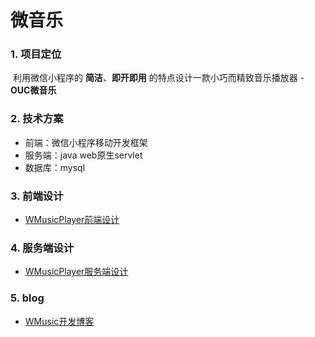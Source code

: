 # 微音乐

### 1. 项目定位

​	利用微信小程序的 **简洁**、**即开即用** 的特点设计一款小巧而精致音乐播放器 - **OUC微音乐**

### 2. 技术方案

* 前端：微信小程序移动开发框架
* 服务端：java web原生servlet
* 数据库：mysql

### 3. 前端设计

* [WMusicPlayer前端设计](https://github.com/sunshine2285/WMusicPlayer/blob/master/WMusicPlayer前端设计.md)

### 4. 服务端设计

* [WMusicPlayer服务端设计](https://github.com/sunshine2285/WMusicPlayer/blob/master/WMusicPlayer服务端设计.md)

### 5. blog

* [WMusic开发博客](https://blog.csdn.net/sunshine2285/column/info/39638)

